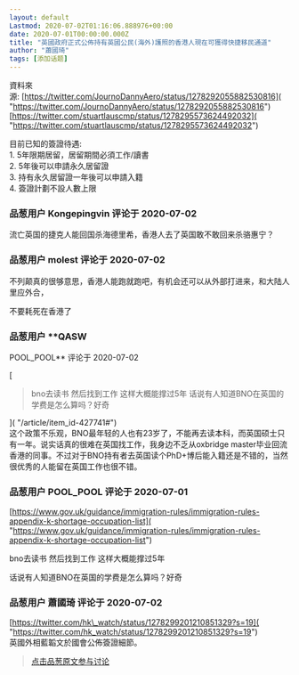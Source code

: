 ```yaml
---
layout: default
Lastmod: 2020-07-02T01:16:06.888976+00:00
date: 2020-07-01T00:00:00.000Z
title: "英國政府正式公佈持有英國公民(海外)護照的香港人現在可獲得快捷移民通道"
author: "蕭國琦"
tags: [添加话题]
---
```


資料來源: [https://twitter.com/JournoDannyAero/status/1278292055882530816]( "https://twitter.com/JournoDannyAero/status/1278292055882530816")  
[https://twitter.com/stuartlauscmp/status/1278295573624492032]( "https://twitter.com/stuartlauscmp/status/1278295573624492032")  
  
目前已知的簽證待遇:  
1\. 5年限期居留，居留期間必須工作/讀書  
2\. 5年後可以申請永久居留證  
3\. 持有永久居留證一年後可以申請入籍  
4\. 簽證計劃不設人數上限

            
### 品葱用户 **Kongepingvin** 评论于 2020-07-02
        
流亡英国的捷克人能回国杀海德里希，香港人去了英国敢不敢回来杀骆惠宁？
        


            
### 品葱用户 **molest** 评论于 2020-07-02
        
不列颠真的很够意思，香港人能跑就跑吧，有机会还可以从外部打进来，和大陆人里应外合，  
  
不要耗死在香港了
        


            
### 品葱用户 **QASW 
POOL_POOL** 评论于 2020-07-02
        
[

> bno去读书 然后找到工作 这样大概能撑过5年 话说有人知道BNO在英国的学费是怎么算吗？好奇

]( "/article/item_id-427741#")  
这个政策不乐观，BNO最年轻的人也有23岁了，不能再去读本科，而英国硕士只有一年。说实话真的很难在英国找工作，我身边不乏从oxbridge master毕业回流香港的同事。不过对于BNO持有者去英国读个PhD+博后能入籍还是不错的，当然很优秀的人能留在英国工作也很不错。
        


            
### 品葱用户 **POOL_POOL** 评论于 2020-07-01
        
[https://www.gov.uk/guidance/immigration-rules/immigration-rules-appendix-k-shortage-occupation-list]( "https://www.gov.uk/guidance/immigration-rules/immigration-rules-appendix-k-shortage-occupation-list")  
  
bno去读书 然后找到工作 这样大概能撑过5年  
  
话说有人知道BNO在英国的学费是怎么算吗？好奇
        


            
### 品葱用户 **蕭國琦** 评论于 2020-07-02
        
[https://twitter.com/hk\_watch/status/1278299201210851329?s=19]( "https://twitter.com/hk_watch/status/1278299201210851329?s=19")  
英國外相藍韜文於國會公佈簽證細節。
        






> [点击品葱原文参与讨论](https://pincong.rocks/article/id-21074__sort_key-agree_count__sort-DESC)

